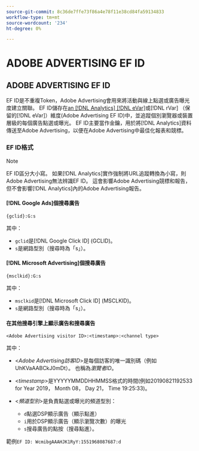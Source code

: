 ```yaml
---
source-git-commit: 8c36de7ffe73f86a4e78f11e38cd84fa59134833
workflow-type: tm+mt
source-wordcount: '234'
ht-degree: 0%

---
```

# ADOBE ADVERTISING EF ID

## ADOBE ADVERTISING EF ID

EF ID是不重複Token，Adobe Advertising會用來將活動與線上點選或廣告曝光度建立關聯。 EF ID儲存在[an [!DNL Analytics] [!DNL eVar]](https://experienceleague.adobe.com/docs/analytics/components/dimensions/evar.html)或[!DNL rVar] （保留的[!DNL eVar]）維度(Adobe Advertising EF ID)中，並追蹤個別瀏覽器或裝置層級的每個廣告點選或曝光。 EF ID主要當作金鑰，用於將[!DNL Analytics]資料傳送至Adobe Advertising，以便在Adobe Advertising中最佳化報表和競標。

### EF ID格式

>[!NOTE]
>
>EF ID區分大小寫。 如果[!DNL Analytics]實作強制將URL追蹤轉換為小寫，則Adobe Advertising無法辨識EF ID。 這會影響Adobe Advertising競標和報告，但不會影響[!DNL Analytics]內的Adobe Advertising報告。

#### [!DNL Google Ads]個搜尋廣告

```
{gclid}:G:s
```

其中：

* `gclid`是[!DNL Google Click ID] (GCLID)。
* `s`是網路型別（搜尋時為「s」）。

#### [!DNL Microsoft Advertising]個搜尋廣告

```
{msclkid}:G:s
```

其中：

* `msclkid`是[!DNL Microsoft Click ID] (MSCLKID)。
* `s`是網路型別（搜尋時為「s」）。

#### 在其他搜尋引擎上顯示廣告和搜尋廣告

```
<Adobe Advertising visitor ID>:<timestamp>:<channel type>
```

其中：

* &lt;*Adobe Advertising訪客ID*>是每個訪客的唯一識別碼（例如UhKVaAABCkJ0mDt）。 也稱為&#x200B;*瀏覽者ID*。

* &lt;*timestamp*>是YYYYYMMDDHHMMSS格式的時間(例如20190821192533 for Year 2019， Month 08， Day 21， Time 19:25:33)。

* &lt;*頻道型別*>是負責點選或曝光的頻道型別：

   * `d`點選DSP顯示廣告（顯示點進）
   * `i`用於DSP顯示廣告（顯示瀏覽次數）的曝光
   * `s`搜尋廣告的點按（搜尋點進）。

範例`EF ID: WcmibgAAAHJK1RyY:1551968087687:d`
